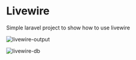 # Livewire
Simple laravel project to show how to use livewire



![livewire-output](https://github.com/unitiaathiras/Livewire/assets/127323277/adf16828-3c64-49fb-9029-95caee564a4b)


![livewire-db](https://github.com/unitiaathiras/Livewire/assets/127323277/4ef6d2fe-8c6b-4eae-9ad5-7f9ae7f3cc45)
